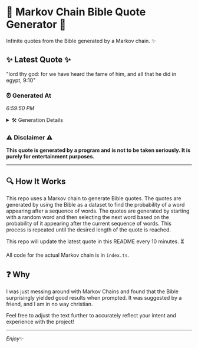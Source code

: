 # 📖 Markov Chain Bible Quote Generator 📖

Infinite quotes from the Bible generated by a Markov chain. ✨

## ✨ Latest Quote ✨
"lord thy god: for we have heard the fame of him, and all that he did in egypt, 9:10"

### ⏰ Generated At
*6:59:50 PM*

<details>
    <summary>🛠️ Generation Details</summary>
    <p>
        <strong>🌱 Seed:</strong> lord<br>
        <strong>🔄 Iterations:</strong> 18<br>
        <strong>📜 Context History:</strong><br>[ lord ]: thy<br>[ lord, thy ]: god:<br>[ lord, thy, god: ]: for<br>[ lord, thy, god:, for ]: we<br>[ lord, thy, god:, for, we ]: have<br>[ lord, thy, god:, for, we, have ]: heard<br>[ thy, god:, for, we, have, heard ]: the<br>[ god:, for, we, have, heard, the ]: fame<br>[ for, we, have, heard, the, fame ]: of<br>[ we, have, heard, the, fame, of ]: him,<br>[ have, heard, the, fame, of, him, ]: and<br>[ heard, the, fame, of, him,, and ]: all<br>[ the, fame, of, him,, and, all ]: that<br>[ fame, of, him,, and, all, that ]: he<br>[ of, him,, and, all, that, he ]: did<br>[ him,, and, all, that, he, did ]: in<br>[ and, all, that, he, did, in ]: egypt,<br>[ all, that, he, did, in, egypt, ]: 9:10<br>
    </p>
</details>

### ⚠️ Disclaimer ⚠️
**This quote is generated by a program and is not to be taken seriously. It is purely for entertainment purposes.**

---

## 🔍 How It Works

This repo uses a Markov chain to generate Bible quotes. The quotes are generated by using the Bible as a dataset to find the probability of a word appearing after a sequence of words. The quotes are generated by starting with a random word and then selecting the next word based on the probability of it appearing after the current sequence of words. This process is repeated until the desired length of the quote is reached.

This repo will update the latest quote in this README every 10 minutes. ⏳

All code for the actual Markov chain is in `index.ts`.

## ❓ Why

I was just messing around with Markov Chains and found that the Bible surprisingly yielded good results when prompted. 
It was suggested by a friend, and I am in no way christian.

Feel free to adjust the text further to accurately reflect your intent and experience with the project!

---

*Enjoy*✨
